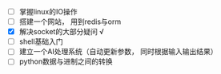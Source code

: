 - [ ] 掌握linux的IO操作
- [ ] 搭建一个网站， 用到redis与orm
- [x] 解决socket的大部分疑问               √   
- [ ] shell基础入门
- [ ] 建立一个AI处理系统（自动更新参数， 同时根据输入输出结果）
- [ ] python数据与进制之间的转换